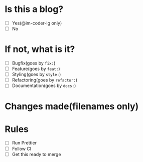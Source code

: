 # Is this a blog?
- [ ] Yes(@im-coder-lg only)
- [ ] No
# If not, what is it?
- [ ] Bugfix(goes by `fix:`)
- [ ] Feature(goes by `feat:`)
- [ ] Styling(goes by `style:`)
- [ ] Refactoring(goes by `refactor:`)
- [ ] Documentation(goes by `docs:`)
# Changes made(filenames only)


# Rules
- [ ] Run Prettier
- [ ] Follow CI
- [ ] Get this ready to merge

